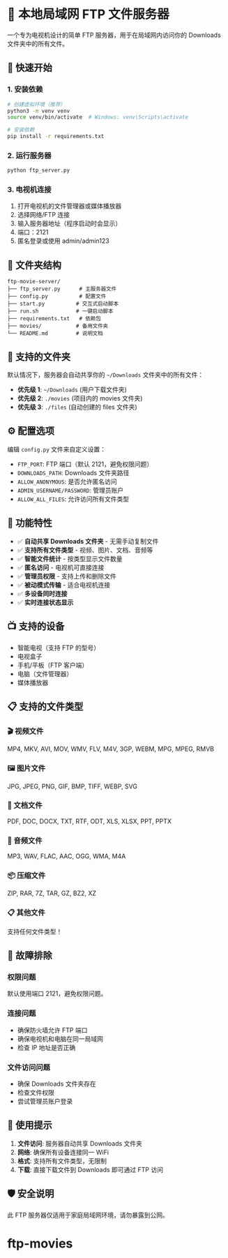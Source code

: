 # 📁 本地局域网 FTP 文件服务器

一个专为电视机设计的简单 FTP 服务器，用于在局域网内访问你的 Downloads 文件夹中的所有文件。

## 🚀 快速开始

### 1. 安装依赖

```bash
# 创建虚拟环境（推荐）
python3 -m venv venv
source venv/bin/activate  # Windows: venv\Scripts\activate

# 安装依赖
pip install -r requirements.txt
```

### 2. 运行服务器

```bash
python ftp_server.py
```

### 3. 电视机连接

1. 打开电视机的文件管理器或媒体播放器
2. 选择网络/FTP 连接
3. 输入服务器地址（程序启动时会显示）
4. 端口：2121
5. 匿名登录或使用 admin/admin123

## 📁 文件夹结构

```
ftp-movie-server/
├── ftp_server.py      # 主服务器文件
├── config.py          # 配置文件
├── start.py          # 交互式启动脚本
├── run.sh            # 一键启动脚本
├── requirements.txt   # 依赖包
├── movies/           # 备用文件夹
└── README.md         # 说明文档
```

## 📂 支持的文件夹

默认情况下，服务器会自动共享你的 `~/Downloads` 文件夹中的所有文件：

- **优先级 1**: `~/Downloads` (用户下载文件夹)
- **优先级 2**: `./movies` (项目内的 movies 文件夹)
- **优先级 3**: `./files` (自动创建的 files 文件夹)

## ⚙️ 配置选项

编辑 `config.py` 文件来自定义设置：

- `FTP_PORT`: FTP 端口（默认 2121，避免权限问题）
- `DOWNLOADS_PATH`: Downloads 文件夹路径
- `ALLOW_ANONYMOUS`: 是否允许匿名访问
- `ADMIN_USERNAME/PASSWORD`: 管理员账户
- `ALLOW_ALL_FILES`: 允许访问所有文件类型

## 🎯 功能特性

- ✅ **自动共享 Downloads 文件夹** - 无需手动复制文件
- ✅ **支持所有文件类型** - 视频、图片、文档、音频等
- ✅ **智能文件统计** - 按类型显示文件数量
- ✅ **匿名访问** - 电视机可直接连接
- ✅ **管理员权限** - 支持上传和删除文件
- ✅ **被动模式传输** - 适合电视机连接
- ✅ **多设备同时连接**
- ✅ **实时连接状态显示**

## 📺 支持的设备

- 智能电视（支持 FTP 的型号）
- 电视盒子
- 手机/平板（FTP 客户端）
- 电脑（文件管理器）
- 媒体播放器

## 📋 支持的文件类型

### 🎬 视频文件

MP4, MKV, AVI, MOV, WMV, FLV, M4V, 3GP, WEBM, MPG, MPEG, RMVB

### 🖼️ 图片文件

JPG, JPEG, PNG, GIF, BMP, TIFF, WEBP, SVG

### 📄 文档文件

PDF, DOC, DOCX, TXT, RTF, ODT, XLS, XLSX, PPT, PPTX

### 🎵 音频文件

MP3, WAV, FLAC, AAC, OGG, WMA, M4A

### 📦 压缩文件

ZIP, RAR, 7Z, TAR, GZ, BZ2, XZ

### 📋 其他文件

支持任何文件类型！

## 🔧 故障排除

### 权限问题

默认使用端口 2121，避免权限问题。

### 连接问题

- 确保防火墙允许 FTP 端口
- 确保电视机和电脑在同一局域网
- 检查 IP 地址是否正确

### 文件访问问题

- 确保 Downloads 文件夹存在
- 检查文件权限
- 尝试管理员账户登录

## 📝 使用提示

1. **文件访问**: 服务器自动共享 Downloads 文件夹
2. **网络**: 确保所有设备连接同一 WiFi
3. **格式**: 支持所有文件类型，无限制
4. **下载**: 直接下载文件到 Downloads 即可通过 FTP 访问

## 🛡️ 安全说明

此 FTP 服务器仅适用于家庭局域网环境，请勿暴露到公网。
# ftp-movies
